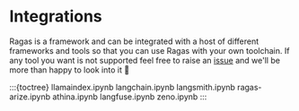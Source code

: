 # Integrations

Ragas is a framework and can be integrated with a host of different frameworks
and tools so that you can use Ragas with your own toolchain. If any tool you
want is not supported feel free to raise an [issue](https://github.com/explodinggradients/ragas/issues/new) and we'll be more than
happy to look into it 🙂

:::{toctree}
llamaindex.ipynb
langchain.ipynb
langsmith.ipynb
ragas-arize.ipynb
athina.ipynb
langfuse.ipynb
zeno.ipynb
:::
